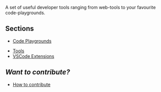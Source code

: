 A set of useful developer tools ranging from web-tools to your favourite code-playgrounds.

## Sections
* [Code Playgrounds](code-playgrounds.md)
- [Tools](tools.md)
- [VSCode Extensions](vscode-extensions.md)

## *Want to contribute?*
- [How to contribute](CONTRIBUTING.md)
